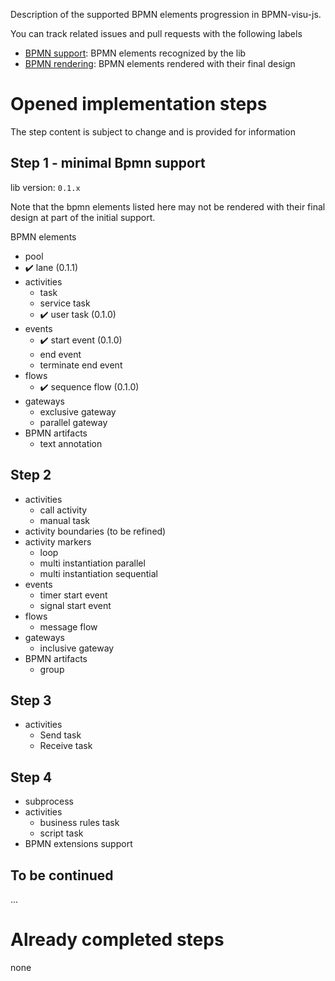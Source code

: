 Description of the supported BPMN elements progression in BPMN-visu-js.

You can track related issues and pull requests with the following labels
- [BPMN support](https://github.com/bonitasoft-labs/bpmn-visu-js/issues?q=label%3A%22BPMN+support%22+is%3Aclosed): BPMN
elements recognized by the lib
- [BPMN rendering](https://github.com/bonitasoft-labs/bpmn-visu-js/issues?q=label%3A%22BPMN+rendering%22+is%3Aclosed):
BPMN elements rendered with their final design


# Opened implementation steps

The step content is subject to change and is provided for information

## Step 1 - minimal Bpmn support

lib version: `0.1.x`

Note that the bpmn elements listed here may not be rendered with their final design at part of the initial support. 

BPMN elements
- pool
- :heavy_check_mark: lane (0.1.1)
- activities
  - task
  - service task
  - :heavy_check_mark: user task (0.1.0)
- events
  - :heavy_check_mark: start event (0.1.0)
  - end event
  - terminate end event
- flows
  - :heavy_check_mark: sequence flow (0.1.0)
- gateways
  - exclusive gateway
  - parallel gateway
- BPMN artifacts
  - text annotation


## Step 2

- activities
  - call activity
  - manual task
- activity boundaries (to be refined)
- activity markers
  - loop
  - multi instantiation parallel
  - multi instantiation sequential
- events
  - timer start event
  - signal start event
- flows
  - message flow
- gateways
  - inclusive gateway
- BPMN artifacts
    - group


## Step 3

- activities
  - Send task
  - Receive task


## Step 4

- subprocess
- activities
  - business rules task
  - script task
- BPMN extensions support


## To be continued

...

# Already completed steps

none
